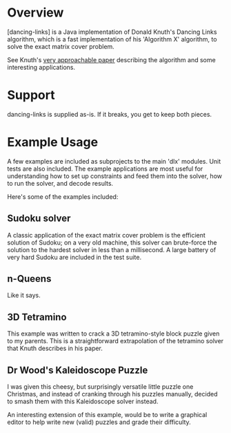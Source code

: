 Overview
========

[dancing-links] is a Java implementation of Donald Knuth's Dancing Links 
algorithm, which is a fast implementation of his 'Algorithm X' algorithm, to
solve the exact matrix cover problem.  

See Knuth's [very approachable paper][1] describing the algorithm and some
interesting applications.


Support
=======

dancing-links is supplied as-is.  If it breaks, you get to keep both pieces.


Example Usage
=============

A few examples are included as subprojects to the main 'dlx' modules.  Unit
tests are also included.  The example applications are most useful for 
understanding how to set up constraints and feed them into the solver, how
to run the solver, and decode results.

Here's some of the examples included:

Sudoku solver
-------------

A classic application of the exact matrix cover problem is the efficient 
solution of Sudoku; on a very old machine, this solver can brute-force the
solution to the hardest solver in less than a millisecond.  A large battery
of very hard Sudoku are included in the test suite.

n-Queens
--------

Like it says.

3D Tetramino
------------

This example was written to crack a 3D tetramino-style block puzzle given to
my parents.  This is a straightforward extrapolation of the tetramino solver
that Knuth describes in his paper.

Dr Wood's Kaleidoscope Puzzle
-----------------------------

I was given this cheesy, but surprisingly versatile little puzzle one 
Christmas, and instead of cranking through his puzzles manually, decided to
smash them with this Kaleidoscope solver instead.

An interesting extension of this example, would be to write a graphical editor
to help write new (valid) puzzles and grade their difficulty.


[1]: http://arxiv.org/pdf/cs.DS/0011047.pdf

